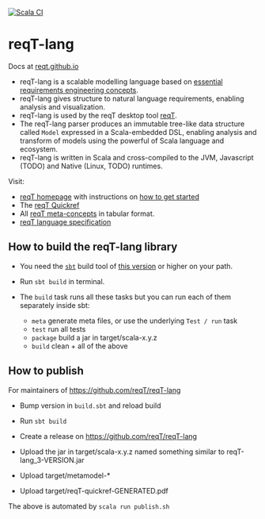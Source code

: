 [![Scala CI](https://github.com/reqT/reqT-lang/actions/workflows/scala.yml/badge.svg)](https://github.com/reqT/reqT-lang/actions/workflows/scala.yml)

# reqT-lang

Docs at [reqt.github.io](https://reqt.github.io/)
* reqT-lang is a scalable modelling language based on [essential requirements engineering concepts](https://github.com/reqT/reqT-lang/releases/latest/download/reqT-quickref-GENERATED.pdf). 
* reqT-lang gives structure to natural language requirements, enabling analysis and visualization.
* reqT-lang is used by the reqT desktop tool [reqT](https://github.com/reqT).
* The reqT-lang parser produces an immutable tree-like data structure called `Model` expressed in a Scala-embedded DSL, enabling analysis and transform of models using the powerful of Scala language and ecosystem. 
* reqT-lang is written in Scala and cross-compiled to the JVM, Javascript (TODO) and Native (Linux, TODO) runtimes.

Visit:
* [reqT homepage](https://reqt.github.io/) with instructions on [how to get started](https://reqt.github.io/#getting-started-with-reqt)
* The [reqT Quickref](https://github.com/reqT/reqT-lang/releases/latest/download/reqT-quickref-GENERATED.pdf)
* All [reqT meta-concepts](https://github.com/reqT/reqT-lang/blob/main/docs/concepts-GENERATED.csv) in tabular format. 
* [reqT language specification](https://github.com/reqT/reqT-lang/blob/main/docs/langSpec-GENERATED.md) 

## How to build the reqT-lang library

* You need the [`sbt`](https://www.scala-sbt.org/) build tool of [this version](https://github.com/reqT/reqT-lang/blob/main/project/build.properties) or higher on your path.

* Run `sbt build` in terminal.

* The `build` task runs all these tasks but you can run each of them separately inside sbt:
  * `meta`    generate meta files, or use the underlying `Test / run` task
  * `test`    run all tests
  * `package` build a jar in target/scala-x.y.z
  * `build`   clean + all of the above

## How to publish

For maintainers of https://github.com/reqT/reqT-lang

* Bump version in `build.sbt` and reload build

* Run `sbt build`

* Create a release on https://github.com/reqT/reqT-lang

* Upload the jar in target/scala-x.y.z named something similar to reqT-lang_3-VERSION.jar

* Upload target/metamodel-*

* Upload target/reqT-quickref-GENERATED.pdf

The above is automated by `scala run publish.sh`